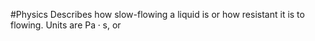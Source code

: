 #Physics
Describes how slow-flowing a liquid is or how resistant it is to flowing. Units are $\displaystyle \mathrm{Pa\cdot s}$, or 